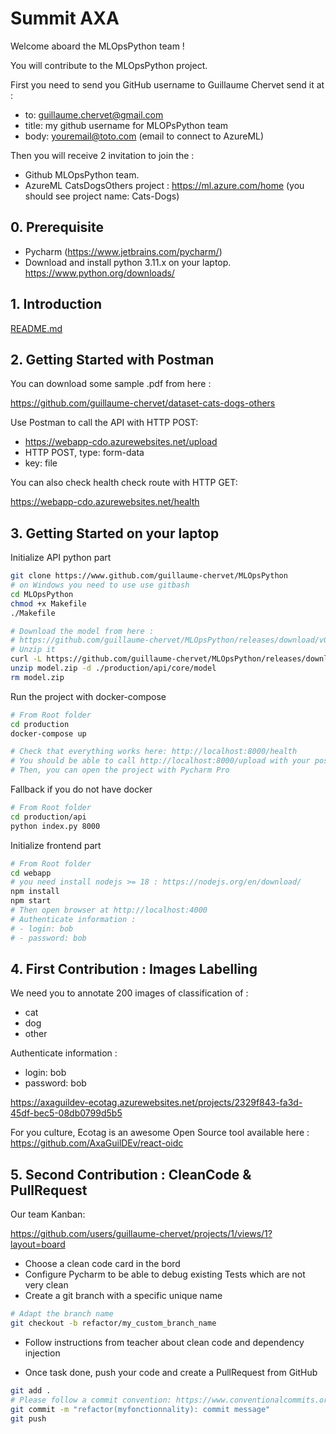 # Summit AXA

Welcome aboard the MLOpsPython team !

You will contribute to the MLOpsPython project.

First you need to send you GitHub username to Guillaume Chervet send it at :
- to: guillaume.chervet@gmail.com
- title: my github username for MLOPsPython team
- body: youremail@toto.com (email to connect to AzureML)

Then you will receive 2 invitation to join the :
- Github MLOpsPython team.
- AzureML CatsDogsOthers project : https://ml.azure.com/home (you should see project name: Cats-Dogs)

## 0. Prerequisite

- Pycharm (https://www.jetbrains.com/pycharm/)
- Download and install python 3.11.x on your laptop. 
https://www.python.org/downloads/

## 1. Introduction

[README.md](README.md)

## 2. Getting Started with Postman

You can download some sample .pdf from here : 

https://github.com/guillaume-chervet/dataset-cats-dogs-others

Use Postman to call the API with HTTP POST:
- https://webapp-cdo.azurewebsites.net/upload
- HTTP POST, type: form-data
- key: file 

You can also check health check route with HTTP GET:

https://webapp-cdo.azurewebsites.net/health

## 3. Getting Started on your laptop

Initialize API python part
```sh
git clone https://www.github.com/guillaume-chervet/MLOpsPython
# on Windows you need to use use gitbash
cd MLOpsPython
chmod +x Makefile
./Makefile

# Download the model from here :
# https://github.com/guillaume-chervet/MLOpsPython/releases/download/v0.0.36/mlopspython_model.zip
# Unzip it 
curl -L https://github.com/guillaume-chervet/MLOpsPython/releases/download/v0.0.40/mlopspython_model.zip --output model.zip
unzip model.zip -d ./production/api/core/model
rm model.zip
```

Run the project with docker-compose
```sh
# From Root folder
cd production
docker-compose up

# Check that everything works here: http://localhost:8000/health
# You should be able to call http://localhost:8000/upload with your postman
# Then, you can open the project with Pycharm Pro
```

Fallback if you do not have docker
```sh
# From Root folder
cd production/api
python index.py 8000
```

Initialize frontend part
```sh
# From Root folder
cd webapp
# you need install nodejs >= 18 : https://nodejs.org/en/download/
npm install
npm start
# Then open browser at http://localhost:4000
# Authenticate information :
# - login: bob
# - password: bob
```

## 4. First Contribution : Images Labelling

We need you to annotate 200 images of classification of :
- cat
- dog
- other

Authenticate information :
- login: bob
- password: bob

https://axaguildev-ecotag.azurewebsites.net/projects/2329f843-fa3d-45df-bec5-08db0799d5b5

For you culture, Ecotag is an awesome Open Source tool available here :
https://github.com/AxaGuilDEv/react-oidc

## 5. Second Contribution : CleanCode & PullRequest

Our team Kanban:

https://github.com/users/guillaume-chervet/projects/1/views/1?layout=board

- Choose a clean code card in the bord
- Configure Pycharm to be able to debug existing Tests which are not very clean
- Create a git branch with a specific unique name 
```sh
# Adapt the branch name 
git checkout -b refactor/my_custom_branch_name
```
- Follow instructions from teacher about clean code and dependency injection

- Once task done, push your code and create a PullRequest from GitHub
```sh
git add .
# Please follow a commit convention: https://www.conventionalcommits.org/en/v1.0.0/
git commit -m "refactor(myfonctionnality): commit message"
git push
```
